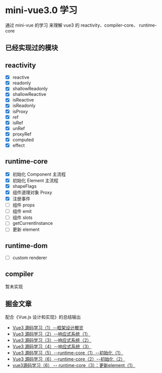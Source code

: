 # mini-vue3.0 学习

通过 mini-vue 的学习 来理解 vue3 的 reactivity、compiler-core、 runtime-core

## 已经实现过的模块

## reactivity

- [x] reactive
- [x] readonly
- [x] shallowReadonly
- [x] shallowReactive
- [x] isReactive
- [x] isReadonly
- [x] isProxy
- [x] ref
- [x] isRef
- [x] unRef
- [x] proxyRef
- [x] computed
- [x] effect

## runtime-core

- [x] 初始化 Component 主流程
- [x] 初始化 Element 主流程
- [x] shapeFlags
- [x] 组件道理对象 Proxy
- [x] 注册事件
- [ ] 组件 props
- [ ] 组件 emit
- [ ] 组件 slots
- [ ] getCurrentInstance
- [ ] 更新 element

## runtime-dom

- [ ] custom renderer

## compiler

暂未实现



## 掘金文章

配合《Vue.js 设计和实现》的总结输出

- [Vue3 源码学习（1）--框架设计概览 ](https://juejin.cn/post/7074111898894991390/)
- [Vue3 源码学习（2）--响应式系统（1）](https://juejin.cn/post/7074496267061035038/)
- [Vue3 源码学习（3）--响应式系统（2）](https://juejin.cn/post/7074847535621210126/)
- [Vue3 源码学习（4）--响应式系统（3）](https://juejin.cn/post/7075139625592815624)
- [Vue3 源码学习（5）--runtime-core（1）--初始化（1）](https://juejin.cn/post/7079687116841549855)
- [Vue3 源码学习（6）--runtime-core（2）--初始化（2）](https://juejin.cn/post/7082212664067227679)
- [vue3源码学习（6） -- runtime-core（3）：更新element（1）](https://juejin.cn/post/7083065686150348836/)
